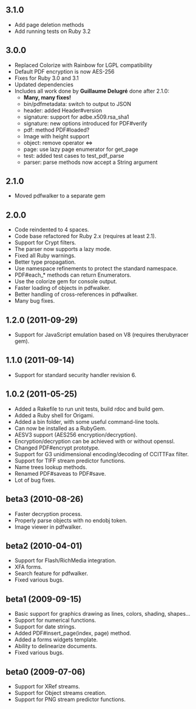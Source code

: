 3.1.0
-----
* Add page deletion methods
* Add running tests on Ruby 3.2

3.0.0
-----
* Replaced Colorize with Rainbow for LGPL compatibility
* Default PDF encryption is now AES-256
* Fixes for Ruby 3.0 and 3.1
* Updated dependencies
* Includes all work done by **Guillaume Delugré** done after 2.1.0:
  * **Many, many fixes!**
  * bin/pdfmetadata: switch to output to JSON
  * header: added Header#version
  * signature: support for adbe.x509.rsa_sha1
  * signature: new options introduced for PDF#verify
  * pdf: method PDF#loaded?
  * Image with height support
  * object: remove operator <=>
  * page: use lazy page enumerator for get_page
  * test: added test cases to test_pdf_parse
  * parser: parse methods now accept a String argument

2.1.0
-----
* Moved pdfwalker to a separate gem

2.0.0
-----
* Code reindented to 4 spaces.
* Code base refactored for Ruby 2.x (requires at least 2.1).
* Support for Crypt filters.
* The parser now supports a lazy mode.
* Fixed all Ruby warnings.
* Better type propagation.
* Use namespace refinements to protect the standard namespace.
* PDF#each_* methods can return Enumerators.
* Use the colorize gem for console output.
* Faster loading of objects in pdfwalker.
* Better handling of cross-references in pdfwalker.
* Many bug fixes.

1.2.0 (2011-09-29)
-----
* Support for JavaScript emulation based on V8 (requires therubyracer gem).

1.1.0 (2011-09-14)
-----
* Support for standard security handler revision 6.

1.0.2 (2011-05-25)
-----
* Added a Rakefile to run unit tests, build rdoc and build gem.
* Added a Ruby shell for Origami.
* Added a bin folder, with some useful command-line tools.
* Can now be installed as a RubyGem.
* AESV3 support (AES256 encryption/decryption).
* Encryption/decryption can be achieved with or without openssl.
* Changed PDF#encrypt prototype.
* Support for G3 unidimensional encoding/decoding of CCITTFax filter.
* Support for TIFF stream predictor functions.
* Name trees lookup methods.
* Renamed PDF#saveas to PDF#save.
* Lot of bug fixes.

beta3 (2010-08-26)
-----
* Faster decryption process.
* Properly parse objects with no endobj token.
* Image viewer in pdfwalker.

beta2 (2010-04-01)
-----
* Support for Flash/RichMedia integration.
* XFA forms.
* Search feature for pdfwalker.
* Fixed various bugs.

beta1 (2009-09-15)
-----
* Basic support for graphics drawing as lines, colors, shading, shapes...
* Support for numerical functions.
* Support for date strings.
* Added PDF#insert_page(index, page) method.
* Added a forms widgets template.
* Ability to delinearize documents.
* Fixed various bugs.

beta0 (2009-07-06)
-----
* Support for XRef streams. 
* Support for Object streams creation. 
* Support for PNG stream predictor functions.
